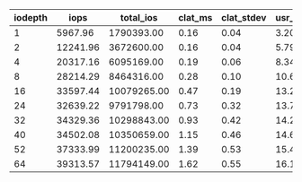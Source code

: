 | iodepth| iops| total\_ios| clat\_ms| clat\_stdev| usr\_cpu| sys\_cpu| OSD\_cpu| OSD\_mem| FIO\_cpu| FIO\_mem |
| ---| ---| ---| ---| ---| ---| ---| ---| ---| ---| ---|
 | 1  | 5967.96  | 1790393.00  | 0.16  | 0.04  | 3.20  | 3.43  | 218.11  | 43.76  | 47.52  | 0.16 |
 | 2  | 12241.96  | 3672600.00  | 0.16  | 0.04  | 5.79  | 5.93  | 343.93  | 45.60  | 82.46  | 1.01 |
 | 4  | 20317.16  | 6095169.00  | 0.19  | 0.06  | 8.34  | 8.08  | 452.03  | 45.60  | 111.05  | 1.33 |
 | 8  | 28214.29  | 8464316.00  | 0.28  | 0.10  | 10.63  | 8.73  | 553.76  | 45.60  | 128.28  | 1.92 |
 | 16  | 33597.44  | 10079265.00  | 0.47  | 0.19  | 13.27  | 9.04  | 577.04  | 45.60  | 149.96  | 2.19 |
 | 24  | 32639.22  | 9791798.00  | 0.73  | 0.32  | 13.78  | 9.87  | 531.71  | 45.60  | 147.79  | 2.24 |
 | 32  | 34329.36  | 10298843.00  | 0.93  | 0.42  | 14.27  | 9.57  | 516.64  | 45.60  | 145.69  | 2.24 |
 | 40  | 34502.08  | 10350659.00  | 1.15  | 0.46  | 14.69  | 9.47  | 498.72  | 45.60  | 144.95  | 2.24 |
 | 52  | 37333.99  | 11200235.00  | 1.39  | 0.53  | 15.41  | 9.97  | 501.18  | 45.60  | 151.24  | 2.35 |
 | 64  | 39313.57  | 11794149.00  | 1.62  | 0.55  | 16.18  | 9.70  | 521.90  | 45.60  | 154.25  | 2.40 |
